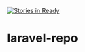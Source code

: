 [![Stories in Ready](https://badge.waffle.io/bilaliqbal-te/lara-repo.png?label=ready&title=Ready)](https://waffle.io/bilaliqbal-te/lara-repo)
# laravel-repo
